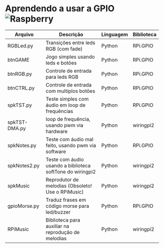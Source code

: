 # Aprendendo a usar a GPIO ![Raspberry](http://lara.craft.net.br/raspberry/rasplogo.gif "Raspberry")

| Arquivo       | Descrição                                                 | Linguagem | Biblioteca |
|---------------|-----------------------------------------------------------|-----------|------------|
| RGBLed.py     | Transições entre leds RGB (com fade)                      | Python    | RPi.GPIO   |
| btnGAME       | Jogo simples usando leds e botões                         | Python    | RPi.GPIO   |
| btnRGB.py     | Controle de entrada para leds RGB                         | Python    | RPi.GPIO   |
| btnCTRL.py    | Controle de entrada com multiplos botões                  | Python    | RPi.GPIO   |
| spkTST.py     | Teste simples com áudio em loop de frequências            | Python    | RPi.GPIO   |
| spkTST-DMA.py | loop de frequência, usando pwm via hardware               | Python    | wiringpi2  |
| spkNotes.py   | Teste com áudio mal feito, usando pwm via software        | Python    | RPi.GPIO   |
| spkNotes2.py  | Teste com áudio usando a biblioteca softTone do wiringpi2 | Python    | wiringpi2  |
| spkMusic      | Reprodutor de melodias (Obsoleto! Use o RPiMusic)         | Python    | wiringpi2  |
| gpioMorse.py  | Traduz frases em código morse para led/buzzer             | Python    | RPi.GPIO   |
| RPiMusic      | Biblioteca para auxiliar na reprodução de melodias        | Python    | wiringpi2  |
